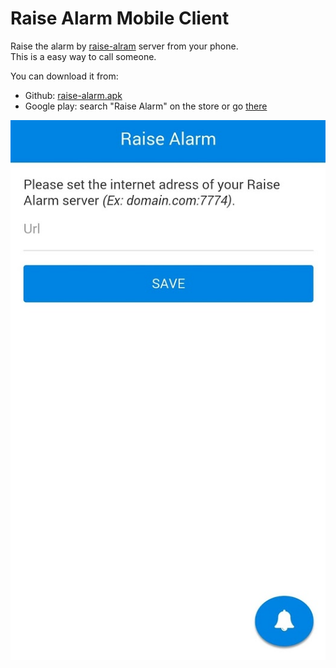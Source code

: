 # Raise Alarm Mobile Client

Raise the alarm by [raise-alram](https://github.com/cedced19/raise-alarm) server from your phone.  
This is a easy way to call someone.

You can download it from:

* Github: [raise-alarm.apk](https://github.com/cedced19/learn-memory-mobile/releases/latest)
* Google play: search "Raise Alarm" on the store or go [there](https://play.google.com/store/apps/details?id=io.github.cedced19.raisealarmmobile)


![](https://raw.githubusercontent.com/cedced19/raise-alarm-mobile/master/demo.jpg)
